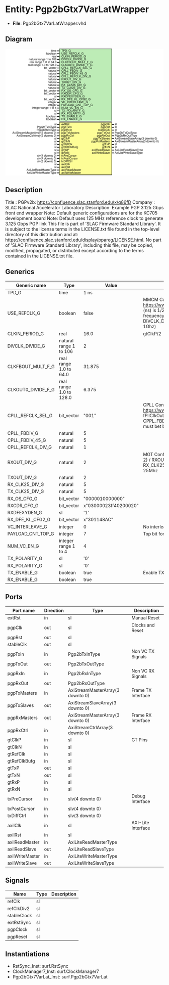 # Entity: Pgp2bGtx7VarLatWrapper

- **File**: Pgp2bGtx7VarLatWrapper.vhd
## Diagram

![Diagram](Pgp2bGtx7VarLatWrapper.svg "Diagram")
## Description

Title      : PGPv2b: https://confluence.slac.stanford.edu/x/q86fD
Company    : SLAC National Accelerator Laboratory
Description: Example PGP 3.125 Gbps front end wrapper
Note: Default generic configurations are for the KC705 development board
Note: Default uses 125 MHz reference clock to generate 3.125 Gbps PGP link
This file is part of 'SLAC Firmware Standard Library'.
It is subject to the license terms in the LICENSE.txt file found in the
top-level directory of this distribution and at:
   https://confluence.slac.stanford.edu/display/ppareg/LICENSE.html.
No part of 'SLAC Firmware Standard Library', including this file,
may be copied, modified, propagated, or distributed except according to
the terms contained in the LICENSE.txt file.
## Generics

| Generic name       | Type                    | Value                 | Description                                                                                                                                                                                                                                                                                                                                                                                                               |
| ------------------ | ----------------------- | --------------------- | ------------------------------------------------------------------------------------------------------------------------------------------------------------------------------------------------------------------------------------------------------------------------------------------------------------------------------------------------------------------------------------------------------------------------- |
| TPD_G              | time                    | 1 ns                  |                                                                                                                                                                                                                                                                                                                                                                                                                           |
| USE_REFCLK_G       | boolean                 | false                 | MMCM Configurations (Defaults: gtClkP = 125 MHz Configuration) See page 40 of https://www.xilinx.com/support/documentation/user_guides/ug362.pdf CLKIN_PERIOD_G (ns) is 1/2 of the reference rate because the MMCM gets a div/2 copy MMCM internal frequency is set by:    FVCO = 1000 * CLKFBOUT_MULT_F_G/(CLKIN1_PERIOD_G * DIVCLK_DIVIDE_G) And must be within the specified operating range of the PLL (around 1Ghz)  |
| CLKIN_PERIOD_G     | real                    | 16.0                  | gtClkP/2                                                                                                                                                                                                                                                                                                                                                                                                                  |
| DIVCLK_DIVIDE_G    | natural range 1 to 106  | 2                     |                                                                                                                                                                                                                                                                                                                                                                                                                           |
| CLKFBOUT_MULT_F_G  | real range 1.0 to 64.0  | 31.875                |                                                                                                                                                                                                                                                                                                                                                                                                                           |
| CLKOUT0_DIVIDE_F_G | real range 1.0 to 128.0 | 6.375                 |                                                                                                                                                                                                                                                                                                                                                                                                                           |
| CPLL_REFCLK_SEL_G  | bit_vector              | "001"                 | CPLL Configurations (Defaults: gtClkP = 125 MHz Configuration) See page 48 of https://www.xilinx.com/support/documentation/user_guides/ug476_7Series_Transceivers.pdf fPllClkOut = fPLLClkIn * ( CPLL_FBDIV_G * CPLL_FBDIV_45_G ) / CPLL_REFCLK_DIV_G    CPPL_FBDIV_G      = 1,2,3,4,5    CPPL_FBDIV_45_G   = 4,5    CPLL_REFCLK_DIV_G = 1,2 fPllClkOut must bet between 1.6Ghz - 3.3Ghz                                  |
| CPLL_FBDIV_G       | natural                 | 5                     |                                                                                                                                                                                                                                                                                                                                                                                                                           |
| CPLL_FBDIV_45_G    | natural                 | 5                     |                                                                                                                                                                                                                                                                                                                                                                                                                           |
| CPLL_REFCLK_DIV_G  | natural                 | 1                     |                                                                                                                                                                                                                                                                                                                                                                                                                           |
| RXOUT_DIV_G        | natural                 | 2                     | MGT Configurations (Defaults: gtClkP = 125 MHz Configuration) Rx Line rate = (fPllClkOut * 2) / RXOUT_DIV_G (1,2,4,6,16) Tx Line rate = (fPllClkOut * 2) / TXOUT_DIV_G (1,2,4,6,16) Set RX_CLK25_DIV and TX_CLK25_DIV so that the input reference clock / setting is close to 25Mhz                                                                                                                                       |
| TXOUT_DIV_G        | natural                 | 2                     |                                                                                                                                                                                                                                                                                                                                                                                                                           |
| RX_CLK25_DIV_G     | natural                 | 5                     |                                                                                                                                                                                                                                                                                                                                                                                                                           |
| TX_CLK25_DIV_G     | natural                 | 5                     |                                                                                                                                                                                                                                                                                                                                                                                                                           |
| RX_OS_CFG_G        | bit_vector              | "0000010000000"       |                                                                                                                                                                                                                                                                                                                                                                                                                           |
| RXCDR_CFG_G        | bit_vector              | x"03000023ff40200020" |                                                                                                                                                                                                                                                                                                                                                                                                                           |
| RXDFEXYDEN_G       | sl                      | '1'                   |                                                                                                                                                                                                                                                                                                                                                                                                                           |
| RX_DFE_KL_CFG2_G   | bit_vector              | x"301148AC"           |                                                                                                                                                                                                                                                                                                                                                                                                                           |
| VC_INTERLEAVE_G    | integer                 | 0                     | No interleave Frames                                                                                                                                                                                                                                                                                                                                                                                                      |
| PAYLOAD_CNT_TOP_G  | integer                 | 7                     | Top bit for payload counter                                                                                                                                                                                                                                                                                                                                                                                               |
| NUM_VC_EN_G        | integer range 1 to 4    | 4                     |                                                                                                                                                                                                                                                                                                                                                                                                                           |
| TX_POLARITY_G      | sl                      | '0'                   |                                                                                                                                                                                                                                                                                                                                                                                                                           |
| RX_POLARITY_G      | sl                      | '0'                   |                                                                                                                                                                                                                                                                                                                                                                                                                           |
| TX_ENABLE_G        | boolean                 | true                  | Enable TX direction                                                                                                                                                                                                                                                                                                                                                                                                       |
| RX_ENABLE_G        | boolean                 | true                  |                                                                                                                                                                                                                                                                                                                                                                                                                           |
## Ports

| Port name       | Direction | Type                             | Description        |
| --------------- | --------- | -------------------------------- | ------------------ |
| extRst          | in        | sl                               | Manual Reset       |
| pgpClk          | out       | sl                               | Clocks and Reset   |
| pgpRst          | out       | sl                               |                    |
| stableClk       | out       | sl                               |                    |
| pgpTxIn         | in        | Pgp2bTxInType                    | Non VC TX Signals  |
| pgpTxOut        | out       | Pgp2bTxOutType                   |                    |
| pgpRxIn         | in        | Pgp2bRxInType                    | Non VC RX Signals  |
| pgpRxOut        | out       | Pgp2bRxOutType                   |                    |
| pgpTxMasters    | in        | AxiStreamMasterArray(3 downto 0) | Frame TX Interface |
| pgpTxSlaves     | out       | AxiStreamSlaveArray(3 downto 0)  |                    |
| pgpRxMasters    | out       | AxiStreamMasterArray(3 downto 0) | Frame RX Interface |
| pgpRxCtrl       | in        | AxiStreamCtrlArray(3 downto 0)   |                    |
| gtClkP          | in        | sl                               | GT Pins            |
| gtClkN          | in        | sl                               |                    |
| gtRefClk        | in        | sl                               |                    |
| gtRefClkBufg    | in        | sl                               |                    |
| gtTxP           | out       | sl                               |                    |
| gtTxN           | out       | sl                               |                    |
| gtRxP           | in        | sl                               |                    |
| gtRxN           | in        | sl                               |                    |
| txPreCursor     | in        | slv(4 downto 0)                  | Debug Interface    |
| txPostCursor    | in        | slv(4 downto 0)                  |                    |
| txDiffCtrl      | in        | slv(3 downto 0)                  |                    |
| axilClk         | in        | sl                               | AXI-Lite Interface |
| axilRst         | in        | sl                               |                    |
| axilReadMaster  | in        | AxiLiteReadMasterType            |                    |
| axilReadSlave   | out       | AxiLiteReadSlaveType             |                    |
| axilWriteMaster | in        | AxiLiteWriteMasterType           |                    |
| axilWriteSlave  | out       | AxiLiteWriteSlaveType            |                    |
## Signals

| Name        | Type | Description |
| ----------- | ---- | ----------- |
| refClk      | sl   |             |
| refClkDiv2  | sl   |             |
| stableClock | sl   |             |
| extRstSync  | sl   |             |
| pgpClock    | sl   |             |
| pgpReset    | sl   |             |
## Instantiations

- RstSync_Inst: surf.RstSync
- ClockManager7_Inst: surf.ClockManager7
- Pgp2bGtx7VarLat_Inst: surf.Pgp2bGtx7VarLat
